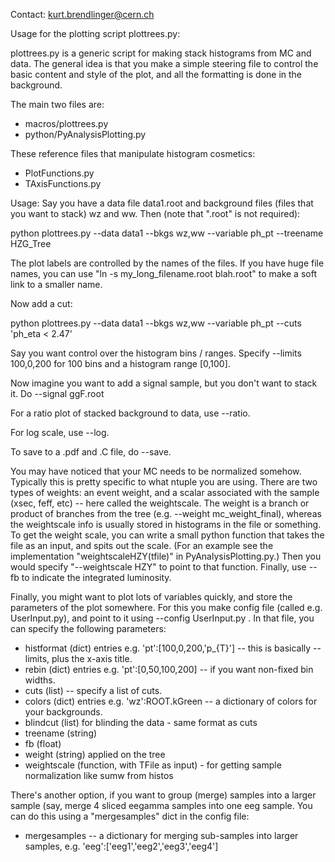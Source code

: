 Contact: kurt.brendlinger@cern.ch

Usage for the plotting script plottrees.py:

plottrees.py is a generic script for making stack histograms from MC and data. The general idea is
that you make a simple steering file to control the basic content and style of the plot, and
all the formatting is done in the background.

The main two files are:
 - macros/plottrees.py
 - python/PyAnalysisPlotting.py

These reference files that manipulate histogram cosmetics:
 - PlotFunctions.py
 - TAxisFunctions.py

Usage: Say you have a data file data1.root and background files (files that you want to stack) wz and
ww. Then (note that ".root" is not required):

python plottrees.py --data data1 --bkgs wz,ww --variable ph_pt --treename HZG_Tree

The plot labels are controlled by the names of the files. If you have huge file names, you can
use "ln -s my_long_filename.root blah.root" to make a soft link to a smaller name.

Now add a cut:

python plottrees.py --data data1 --bkgs wz,ww --variable ph_pt --cuts 'ph_eta < 2.47'

Say you want control over the histogram bins / ranges. Specify --limits 100,0,200 for 100 bins and
a histogram range [0,100].

Now imagine you want to add a signal sample, but you don't want to stack it. Do --signal ggF.root

For a ratio plot of stacked background to data, use --ratio.

For log scale, use --log.

To save to a .pdf and .C file, do --save.

You may have noticed that your MC needs to be normalized somehow. Typically this is pretty specific
to what ntuple you are using. There are two types of weights: an event weight, and a scalar associated
with the sample (xsec, feff, etc) -- here called the weightscale. The weight is a branch or product
of branches from the tree (e.g. --weight mc_weight_final), whereas the weightscale info is usually
stored in histograms in the file or something. To get the weight scale, you can write a small python
function that takes the file as an input, and spits out the scale. (For an example see
the implementation "weightscaleHZY(tfile)" in PyAnalysisPlotting.py.) Then you would specify
"--weightscale HZY" to point to that function. Finally, use --fb to indicate the integrated luminosity.

Finally, you might want to plot lots of variables quickly, and store the parameters of the plot
somewhere. For this you make config file (called e.g. UserInput.py), and point to it using
--config UserInput.py . In that file, you can specify the following parameters:
 - histformat (dict) entries e.g. 'pt':[100,0,200,'p_{T}'] -- this is basically --limits, plus the x-axis title.
 - rebin (dict) entries e.g. 'pt':[0,50,100,200] -- if you want non-fixed bin widths.
 - cuts (list) -- specify a list of cuts.
 - colors (dict) entries e.g. 'wz':ROOT.kGreen -- a dictionary of colors for your backgrounds.
 - blindcut (list) for blinding the data - same format as cuts
 - treename (string)
 - fb (float)
 - weight (string) applied on the tree
 - weightscale (function, with TFile as input) - for getting sample normalization like sumw from histos

There's another option, if you want to group (merge) samples into a larger sample (say, merge
4 sliced eegamma samples into one eeg sample. You can do this using a "mergesamples" dict in the 
config file: 
 - mergesamples -- a dictionary for merging sub-samples into larger samples, e.g.
   'eeg':['eeg1','eeg2','eeg3','eeg4']

